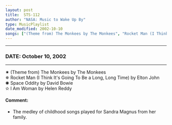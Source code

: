 ```yaml
---
layout: post
title:  STS-112
author: "NASA: Music to Wake Up By"
type: MusicPlaylist
date_modified: 2002-10-10
songs: ["(Theme from) The Monkees by The Monkees", "Rocket Man (I Think It's Going To Be a Long, Long Time) by Elton John", "Space Oddity by David Bowie", "I Am Woman by Helen Reddy"]
---
```


----
### DATE: October 10, 2002
----
✷ (Theme from) The Monkees by The Monkees  &nbsp;<br />
✵ Rocket Man (I Think It's Going To Be a Long, Long Time) by Elton John  &nbsp;<br />
✺ Space Oddity by David Bowie  &nbsp;<br />
✫ I Am Woman by Helen Reddy

#### Comment:
* The medley of childhood songs played for Sandra Magnus from her family.




<br/>
<center>
	<a target="_blank"
	   href="https://twitter.com/intent/tweet?hashtags=Space,NASA,Playlist,NASAWakeupCalls,SpaceProgram&text={{ page.author}}, '{{ page.songs.first }}' {{ page.title }}, {{ page.date | date: '%B %d, %Y' }}. {{ site.url }}{{ page.url }}&via=nasawakeupcalls"><i class="fab fa-twitter" alt="Tweet this page" style="font-size: 1.3em;"></i></a>
	&nbsp; 	<i class="fas fa-user-astronaut" style="font-size: 1.5em;"></i> &nbsp;
    <a type="amzn" search="'(Theme from) The Monkees by The Monkees' or 'Rocket Man (I Think It's Going To Be a Long, Long Time) by Elton John' or 'Space Oddity by David Bowie' or 'I Am Woman by Helen Reddy'" category="popular music">
    <i class="fab fa-amazon" style="font-size: 1.3em;"></i></a>
</center>
